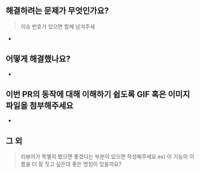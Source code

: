 ## 해결하려는 문제가 무엇인가요? 
> 이슈 번호가 있으면 함께 남겨주세
*

## 어떻게 해결했나요? 
*

## 이번 PR의 동작에 대해 이해하기 쉽도록 GIF 혹은 이미지 파일을 첨부해주세요 
*

## 그 외 
> 리뷰어가 특별히 봤으면 좋겠다는 부분이 있으면 작성해주세요
> ex) 이 기능의 이름을 더 잘 짓고 싶은데 좋은 명칭이 있을까요?
